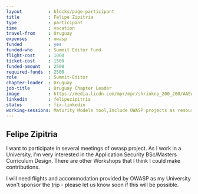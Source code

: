 ```yaml
---
layout          : blocks/page-participant
title           : Felipe Zipitria
type            : participant
time            : vacation
travel-from     : Uruguay
expenses        : owasp
funded          : yes
funded-who      : Summit Editor Fund
flight-cost     : 1000
ticket-cost     : 1500
funded-amount   : 2500
required-funds  : 2500
role            : Summit-Editor
chapter-leader  : Uruguay
job-title       : Uruguay Chapter Leader
image           : https://media.licdn.com/mpr/mpr/shrinknp_200_200/AAEAAQAAAAAAAAsMAAAAJGQ2NWMyNjBmLTBmNTItNGIyMC1iNWQyLTZkZDRmNjBiNGJkNg.jpg
linkedin        : felipezipitria
status          : fix-linkedin
working-sessions: Maturity Models tool,Include OWASP projects as resources for the SAMM practices
---
```


## Felipe Zipitria

I want to participate in several meetings of owasp project. As I work in a University, I'm very interested in the Application Security BSc/Masters Curriculum Design. There are other Workshops that I think I could make contributions.

I will need flights and accommodation provided by OWASP as my University won't sponsor the trip - please let us know soon if this will be possible.
